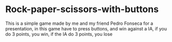 # Rock-paper-scissors-with-buttons
This is a simple game made by me and my friend Pedro Fonseca for a presentation, in this game have to press buttons, and win against a IA, if you do 3 points, you win, if the IA do 3 points, you lose
